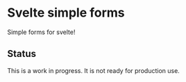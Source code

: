 # Svelte simple forms

Simple forms for svelte!

## Status

This is a work in progress. It is not ready for production use.
